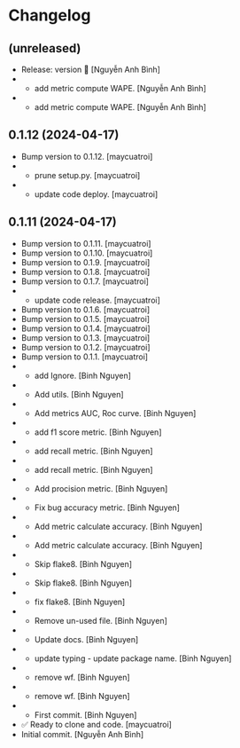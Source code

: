 Changelog
=========


(unreleased)
------------
- Release: version  🚀 [Nguyễn Anh Bình]
- - add metric compute WAPE. [Nguyễn Anh Bình]
- - add metric compute WAPE. [Nguyễn Anh Bình]


0.1.12 (2024-04-17)
-------------------
- Bump version to 0.1.12. [maycuatroi]
- - prune setup.py. [maycuatroi]
- - update code deploy. [maycuatroi]


0.1.11 (2024-04-17)
-------------------
- Bump version to 0.1.11. [maycuatroi]
- Bump version to 0.1.10. [maycuatroi]
- Bump version to 0.1.9. [maycuatroi]
- Bump version to 0.1.8. [maycuatroi]
- Bump version to 0.1.7. [maycuatroi]
- - update code release. [maycuatroi]
- Bump version to 0.1.6. [maycuatroi]
- Bump version to 0.1.5. [maycuatroi]
- Bump version to 0.1.4. [maycuatroi]
- Bump version to 0.1.3. [maycuatroi]
- Bump version to 0.1.2. [maycuatroi]
- Bump version to 0.1.1. [maycuatroi]
- - add Ignore. [Binh Nguyen]
- - Add utils. [Binh Nguyen]
- - Add metrics AUC, Roc curve. [Binh Nguyen]
- - add f1 score metric. [Binh Nguyen]
- - add recall metric. [Binh Nguyen]
- - add recall metric. [Binh Nguyen]
- - Add procision metric. [Binh Nguyen]
- - Fix bug accuracy metric. [Binh Nguyen]
- - Add metric calculate accuracy. [Binh Nguyen]
- - Add metric calculate accuracy. [Binh Nguyen]
- - Skip flake8. [Binh Nguyen]
- - Skip flake8. [Binh Nguyen]
- - fix flake8. [Binh Nguyen]
- - Remove un-used file. [Binh Nguyen]
- - Update docs. [Binh Nguyen]
- - update typing - update package name. [Binh Nguyen]
- - remove wf. [Binh Nguyen]
- - remove wf. [Binh Nguyen]
- - First commit. [Binh Nguyen]
- ✅ Ready to clone and code. [maycuatroi]
- Initial commit. [Nguyễn Anh Bình]


